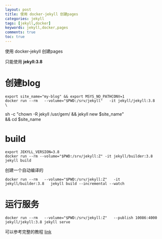 ```yaml
---
layout: post
title: 使用 docker-jekyll 创建pages
categories: jekyll
tags: [jekyll,docker]
keywords: jekyll,docker,pages
comments: true
toc: true
---
```


使用 docker-jekyll 创建pages

<!--more-->
只能使用 **jekyll:3.8**  

# 创建blog


    export site_name="my-blog" && export MSYS_NO_PATHCONV=1
    docker run --rm   --volume="$PWD:/srv/jekyll"   -it jekyll/jekyll:3.8 \
  sh -c "chown -R jekyll /usr/gem/ && jekyll new $site_name" \
  && cd $site_name

# build

    export JEKYLL_VERSION=3.8
    docker run --rm --volume="$PWD:/srv/jekyll:Z" -it jekyll/builder:3.8 jekyll build

创建一个自动编译的

    docker run --rm   --volume="$PWD:/srv/jekyll:Z"   -it jekyll/builder:3.8   jekyll build --incremental --watch

# 运行服务
    
    docker run --rm   --volume="$PWD:/srv/jekyll:Z"   --publish 10086:4000   jekyll/jekyll:3.8 jekyll serve




可以参考完整的教程 [link](/2019/12/14/How-to-build-a-blog-with-github-pages/)